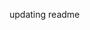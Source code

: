 updating readme
>>>>>>>>
>>>>>>>>>
>>>>>>>>>
>>>>>>>>>
>>>>>>>>>
>>>>>>>>>
>>>>>>>>>
>>>>>>>>>
>>>>>>>>>
